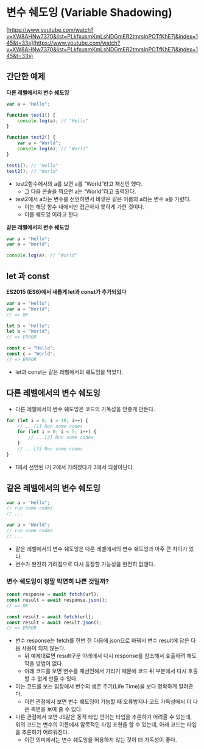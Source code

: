 # 변수 쉐도잉 (Variable Shadowing)

[https://www.youtube.com/watch?v=XW8AHNw7370&list=PLkfxusmKmLsNDGmER2tmrslpPOTfKhE7j&index=145&t=33s](https://www.youtube.com/watch?v=XW8AHNw7370&list=PLkfxusmKmLsNDGmER2tmrslpPOTfKhE7j&index=145&t=33s)

## 간단한 예제

**다른 레벨에서의 변수 쉐도잉**

```jsx
var a = "Hello";

function test1() {
	console.log(a); // "Hello"
}

function test2() {
	var a = "World";
	console.log(a); // "World"
}

test1(); // "Hello"
test2(); // "World"
```

- test2함수에서의 a를 보면 a를 “World”라고 재선언 했다.
    - 그 다음 콘솔을 찍으면 a는 “World”라고 출력된다.
- test2에서 a라는 변수를 선언하면서 바깥은 같은 이름의 a라는 변수 a를 가렸다.
    - 이는 해당 함수 내에서만 접근하지 못하게 가린 것이다.
    - 이를 쉐도잉 이라고 한다.

**같은 레벨에서의 변수 쉐도잉**

```jsx
var a = "Hello";
var a = "World";

console.log(a); // "World"
```

## let 과 const

**ES2015 (ES6)에서 새롭게 let과 const가 추가되었다**

```jsx
var a = "Hello";
var a = "World";
// => OK

let b = "Hello";
let b = "World";
// => ERROR

const c = "Hello";
const c = "World";
// => ERROR
```

- let과 const는 같은 레벨에서의 쉐도잉을 막았다.

## 다른 레벨에서의 변수 쉐도잉

- 다른 레벨에서의 변수 쉐도잉은 코드의 가독성을 안좋게 만든다.

```jsx
for (let i = 0; i < 10; i++) {
	// ...[1] Run some codes
	for (let i = 0; i < 5; i++) {
		// ...[2] Run some codes
	}
	// ...[3] Run some codes
}
```

- 1에서 선언된 i가 2에서 가려졌다가 3에서 되살아난다.

## 같은 레벨에서의 변수 쉐도잉

```jsx
var a = "Hello";
// run some codes
// ...

var a = "World";
// run some codes
// ...
```

- 같은 레벨에서의 변수 쉐도잉은 다른 레벨에서의 변수 쉐도잉과 아주 큰 차이가 있다.
- 변수가 완전히 가려짐으로 다시 등장할 가능성을 완전히 없앤다.

### 변수 쉐도잉이 정말 막연히 나쁜 것일까?

```jsx
const response = await fetch(url);
const result = await response.json();
// => OK

const result = await fetch(url);
const result = await result.json();
// => ERROR
```

- 변수 response는 fetch를 한번 한 다음에 json으로 바꿔서 변수 result에 담은 다음 사용이 되지 않는다.
    - 위 예제대로면 result구문 아래에서 다시 response를 참조해서 호출하려 해도 막을 방법이 없다.
    - 아래 코드를 보면 변수를 재선언해서 가리기 때문에 코드 뒤 부분에서 다시 호출할 수 없게 만들 수 있다.
- 이는 코드를 보는 입장에서 변수의 생존 주기(Life Time)을 보다 명확하게 알려준다.
    - 이런 관점에서 보면 변수 쉐도잉이 가능할 때 오류방지나 코드 가독성에서 더 나은 측면을 보여 줄 수 있다.
- 다른 관점에서 보면 JS같은 동적 타입 언어는 타입을 추론하기 어려울 수 있는데, 위의 코드는 변수의 이름에서 암묵적인 타입 표현을 할 수 있는데, 아래 코드는 타입을 추론하기 어려워진다.
    - 이런 의미에서는 변수 쉐도잉을 허용하지 않는 것이 더 가독성이 좋다.